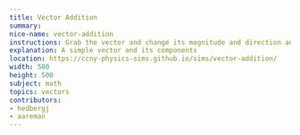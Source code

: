 ```yaml
---
title: Vector Addition
summary:
nice-name: vector-addition
instructions: Grab the vector and change its magnitude and direction and observe how the components change.
explanation: A simple vector and its components
location: https://ccny-physics-sims.github.io/sims/vector-addition/
width: 500
height: 500
subject: math
topics: vectors
contributors:
- hedbergj
- aareman
---
```

